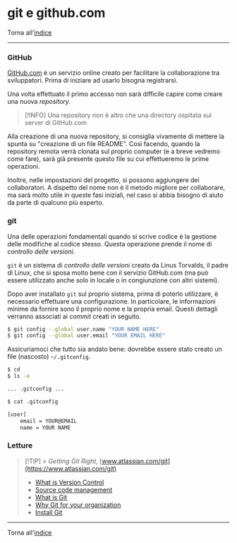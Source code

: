 # git e github.com

Torna all'[indice](../toc.md)

---

### GitHub

[GitHub.com](https://github.com) è un servizio online creato per facilitare la collaborazione tra sviluppatori. Prima di iniziare ad usarlo bisogna registrarsi.

Una volta effettuato il primo accesso non sarà difficile capire come creare una nuova _repository_.

> [!INFO]
> Una repository non è altro che una directory ospitata sui server di GitHub.com

Alla creazione di una nuova repository, si consiglia vivamente di mettere la spunta su "creazione di un file README". Così facendo, quando la repository remota verrà clonata sul proprio computer (e a breve vedremo come fare), sarà già presente questo file su cui effettueremo le prime operazioni.

Inoltre, nelle impostazioni del progetto, si possono aggiungere dei collaboratori. A dispetto del nome non è il metodo migliore per collaborare, ma sarà molto utile in queste fasi iniziali, nel caso si abbia bisogno di aiuto da parte di qualcuno più esperto.

### git

Una delle operazioni fondamentali quando si scrive codice è la gestione delle modifiche al codice stesso. Questa operazione prende il nome di _controllo delle versioni_.

`git` è un sistema di _controllo delle versioni_ creato da Linus Torvalds, il padre di Linux, che si sposa molto bene con il servizio GitHub.com (ma può essere utilizzato anche solo in locale o in congiunzione con altri sistemi).

Dopo aver installato `git` sul proprio sistema, prima di poterlo utilizzare, è necessario effettuare una configurazione. In particolare, le informazioni minime da fornire sono il proprio nome e la propria email. Questi dettagli verranno associati ai _commit_ creati in seguito.

```bash
$ git config --global user.name "YOUR NAME HERE"
$ git config --global user.email "YOUR EMAIL HERE"
```

Assicuriamoci che tutto sia andato bene: dovrebbe essere stato creato un file (nascosto) `~/.gitconfig`.

```bash
$ cd
$ ls -a

... .gitconfig ...

$ cat .gitconfig

[user]
    email = YOUR@EMAIL
    name = YOUR NAME
```

### Letture

> [!TIP] > _Getting Git Right_, [www.atlassian.com/git](https://www.atlassian.com/git)
>
> - [What is Version Control](https://www.atlassian.com/git/tutorials/what-is-version-control)
> - [Source code management](https://www.atlassian.com/git/tutorials/source-code-management)
> - [What is Git](https://www.atlassian.com/git/tutorials/what-is-git)
> - [Why Git for your organization](https://www.atlassian.com/git/tutorials/why-git)
> - [Install Git](https://www.atlassian.com/git/tutorials/install-git)

---

Torna all'[indice](../toc.md)

